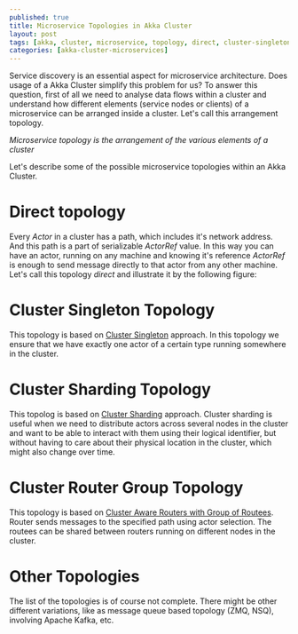 ```yaml
---
published: true
title: Microservice Topologies in Akka Cluster
layout: post
tags: [akka, cluster, microservice, topology, direct, cluster-singleton, cluster-sharding, cluster-router-group]
categories: [akka-cluster-microservices]
---
```

Service discovery is an essential aspect for microservice architecture. Does usage of a Akka Cluster simplify this problem for us? To answer this question, first of all we need to analyse data flows within a cluster and understand how different elements (service nodes or clients) of a microservice can be arranged inside a cluster. Let's call this arrangement topology.

_Microservice topology is the arrangement of the various elements of a cluster_

Let's describe some of the possible microservice topologies within an Akka Cluster.

# Direct topology

Every _Actor_ in a cluster has a path, which includes it's network address. And this path is a part of serializable _ActorRef_ value. In this way you can have an actor, running on any machine and knowing it's reference _ActorRef_ is enough to send message directly to that actor from any other machine. Let's call this topology _direct_ and illustrate it by the following figure:

# Cluster Singleton Topology

This topology is based on [Cluster Singleton](http://doc.akka.io/docs/akka/2.4.1/scala/cluster-singleton.html) approach. In this topology we ensure that we have exactly one actor of a certain type running somewhere in the cluster.

# Cluster Sharding Topology

This topolog is based on [Cluster Sharding](http://doc.akka.io/docs/akka/2.4.1/scala/cluster-sharding.html) approach. Cluster sharding is useful when we need to distribute actors across several nodes in the cluster and want to be able to interact with them using their logical identifier, but without having to care about their physical location in the cluster, which might also change over time.

# Cluster Router Group Topology

This topology is based on [Cluster Aware Routers with Group of Routees](http://doc.akka.io/docs/akka/snapshot/java/cluster-usage.html#Cluster_Aware_Routers). Router sends messages to the specified path using actor selection. The routees can be shared between routers running on different nodes in the cluster.

# Other Topologies

The list of the topologies is of course not complete. There might be other different variations, like as message queue based topology (ZMQ, NSQ), involving Apache Kafka, etc.
